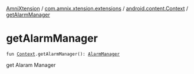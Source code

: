 [AmniXtension](../../index.md) / [com.amnix.xtension.extensions](../index.md) / [android.content.Context](index.md) / [getAlarmManager](./get-alarm-manager.md)

# getAlarmManager

`fun `[`Context`](https://developer.android.com/reference/android/content/Context.html)`.getAlarmManager(): `[`AlarmManager`](https://developer.android.com/reference/android/app/AlarmManager.html)

get Alaram Manager

